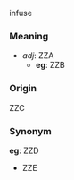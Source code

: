 infuse
### Meaning
+ _adj_: ZZA
    + __eg__: ZZB

### Origin

ZZC

### Synonym

__eg__: ZZD

+ ZZE


